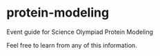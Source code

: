 # protein-modeling
Event guide for Science Olympiad Protein Modeling

Feel free to learn from any of this information. 
